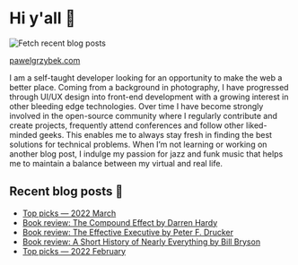 # Hi y'all 👋

![Fetch recent blog posts](https://github.com/pawelgrzybek/pawelgrzybek/workflows/Fetch%20recent%20blog%20posts/badge.svg)

[pawelgrzybek.com](https://pawelgrzybek.com)

I am a self-taught developer looking for an opportunity to make the web a better place. Coming from a background in photography, I have progressed through UI/UX design into front-end development with a growing interest in other bleeding edge technologies. Over time I have become strongly involved in the open-source community where I regularly contribute and create projects, frequently attend conferences and follow other liked-minded geeks. This enables me to always stay fresh in finding the best solutions for technical problems. When I’m not learning or working on another blog post, I indulge my passion for jazz and funk music that helps me to maintain a balance between my virtual and real life.

## Recent blog posts 📝

<!-- FEED-START -->
- [Top picks — 2022 March](https://pawelgrzybek.com/top-picks-2022-march/)
- [Book review: The Compound Effect by Darren Hardy](https://pawelgrzybek.com/book-review-the-compound-effect-by-darren-hardy/)
- [Book review: The Effective Executive by Peter F. Drucker](https://pawelgrzybek.com/book-review-the-effective-executive-by-peter-f-drucker/)
- [Book review: A Short History of Nearly Everything by Bill Bryson](https://pawelgrzybek.com/book-review-a-short-history-of-nearly-everything-by-bill-bryson/)
- [Top picks — 2022 February](https://pawelgrzybek.com/top-picks-2022-february/)
<!-- FEED-END -->